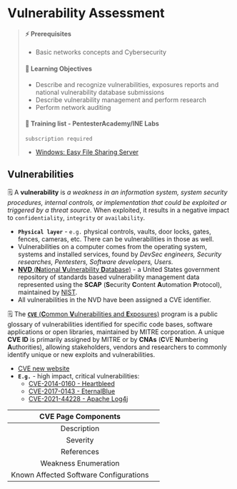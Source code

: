# Vulnerability Assessment

> #### ⚡ Prerequisites
>
> * Basic networks concepts and Cybersecurity
>
> #### 📕 Learning Objectives
>
> * Describe and recognize vulnerabilities, exposures reports and national vulnerability database submissions
> * Describe vulnerability management and perform research
> * Perform network auditing
>
> #### 🔬 Training list - PentesterAcademy/INE Labs
>
> `subscription required`
>
> - [Windows: Easy File Sharing Server](https://attackdefense.pentesteracademy.com/challengedetails?cid=1171)

## Vulnerabilities

🗒️ A **vulnerability** is *a weakness in an information system, system security procedures, internal controls, or implementation that could be exploited or triggered by a threat source.* When exploited, it results in a negative impact to `confidentiality`, `integrity` or `availability`.

- **`Physical layer`** - `e.g.` physical controls, vaults, door locks, gates, fences, cameras, etc. There can be vulnerabilities in those as well.
- Vulnerabilities on a computer comes from the operating system, systems and installed services, found by *DevSec engineers, Security researches, Pentesters, Software developers, Users.*
- [**NVD** (**N**ational **V**ulnerability **D**atabase)](https://nvd.nist.gov/general) - a United States government repository of standards based vulnerability management data represented using the **SCAP** (**S**ecurity **C**ontent **A**utomation **P**rotocol), maintained by [NIST](https://www.nist.gov/).
- All vulnerabilities in the NVD have been assigned a CVE identifier.

🗒️ The [**`CVE`** (**C**ommon **V**ulnerabilities and **E**xposures)](https://nvd.nist.gov/general/cve-process) program is a public glossary of vulnerabilities identified for specific code bases, software applications or open libraries, maintained by MITRE corporation. A unique **CVE ID** is primarily assigned by MITRE or by **CNAs** (**C**VE **N**umbering **A**uthorities), allowing stakeholders, vendors and researchers to commonly identify unique or new exploits and vulnerabilities.

- [CVE new website](https://www.cve.org/)
- **`E.g.`** - high impact, critical vulnerabilities:
  - [CVE-2014-0160 - Heartbleed](https://nvd.nist.gov/vuln/detail/CVE-2014-0160)
  - [CVE-2017-0143 - EternalBlue](https://nvd.nist.gov/vuln/detail/CVE-2017-0143)
  - [CVE-2021-44228 - Apache Log4j](https://nvd.nist.gov/vuln/detail/CVE-2021-44228)

|          CVE Page Components           |      |
| :------------------------------------: | ---- |
|              Description               |      |
|                Severity                |      |
|               References               |      |
|          Weakness Enumeration          |      |
| Known Affected Software Configurations |      |

